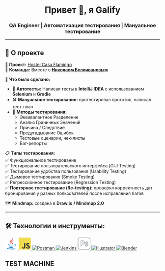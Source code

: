 <h1 align="center">Привет 👋, я Galify</h1>
<h3 align="center">QA Engineer | Автоматизация тестирования | Мануальное тестирование</h3>

---

## 🚀 О проекте  
🔭 **Проект:** [Hostel Casa Flamingo](https://hostel-casa-flamingo-f95tn.ondigitalocean.app/#/)  
👥 **Команда:** Вместе с **[Николаем Белоивановым](https://github.com/MykolaBieloivanov)**  

📌 **Что было сделано:**  
- 📍 **Автотесты:** Написал тесты в **IntelliJ IDEA** с использованием **Selenium** и **Gradle**  
- 🛠 **Мануальное тестирование:** протестировал прототип, написал тест-план  
- 🎯 **Методы тестирования:**  
  - Эквивалентное Разделение  
  - Анализ Граничных Значений  
  - Причина / Следствие  
  - Предугадывание Ошибок  
  - Тестовые сценарии, чек-листы  
  - Баг-репорты  

📋 **Типы тестирования:**  
✅ Функциональное тестирование  
✅ Тестирование пользовательского интерфейса (GUI Testing)  
✅ Тестирование удобства пользования (Usability Testing)  
✅ Дымовое тестирование (Smoke Testing)  
✅ Регрессионное тестирование (Regression Testing)  
✅ **Повторное тестирование (Re-testing):** проверял корректность дат бронирования у разных пользователей после исправления багов  

🗺 **Mindmap:** создана в **Draw.io / Mindmup 2.0**  

---

## 🛠 Технологии и инструменты:
<p align="left">
  <a href="https://www.java.com" target="_blank">
    <img src="https://raw.githubusercontent.com/devicons/devicon/master/icons/java/java-original.svg" alt="Java" width="40" height="40"/>
  </a>
  <a href="https://developer.mozilla.org/en-US/docs/Web/JavaScript" target="_blank">
    <img src="https://raw.githubusercontent.com/devicons/devicon/master/icons/javascript/javascript-original.svg" alt="JavaScript" width="40" height="40"/>
  </a>
  <a href="https://postman.com" target="_blank">
    <img src="https://www.vectorlogo.zone/logos/getpostman/getpostman-icon.svg" alt="Postman" width="40" height="40"/>
  </a>
  <a href="https://www.jenkins.io" target="_blank">
    <img src="https://www.vectorlogo.zone/logos/jenkins/jenkins-icon.svg" alt="Jenkins" width="40" height="40"/>
  </a>
  <a href="https://www.photoshop.com/en" target="_blank">
    <img src="https://raw.githubusercontent.com/devicons/devicon/master/icons/photoshop/photoshop-line.svg" alt="Photoshop" width="40" height="40"/>
  </a>
  <a href="https://www.adobe.com/in/products/illustrator.html" target="_blank">
    <img src="https://www.vectorlogo.zone/logos/adobe_illustrator/adobe_illustrator-icon.svg" alt="Illustrator" width="40" height="40"/>
  </a>
  <a href="https://www.blender.org/" target="_blank">
    <img src="https://download.blender.org/branding/community/blender_community_badge_white.svg" alt="Blender" width="40" height="40"/>
  </a>
</p>

<h2>TEST MACHINE</h2>
<p>
    <img src="https://img.shields.io/badge/OS-Windows%2011-brightblue" alt="" />
   <img src="https://img.shields.io/badge/OS-Windows%2011-brightblue" alt="" />
   <img src="https://img.shields.io/badge/OS-Windows%2011-brightblue" alt="" />
   <img src="https://img.shields.io/badge/OS-Windows%2011-brightblue" alt="" />
</p>



